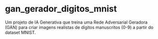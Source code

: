 # gan_gerador_digitos_mnist
 Um projeto de IA Generativa que treina uma Rede Adversarial Geradora (GAN) para criar imagens realistas de dígitos manuscritos (0-9) a partir do dataset MNIST.
